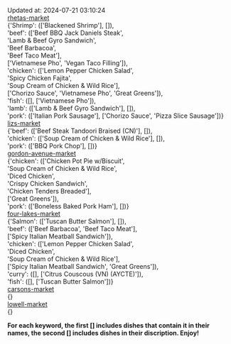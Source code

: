 Updated at: 2024-07-21 03:10:24  
[rhetas-market](https://wisc-housingdining.nutrislice.com/menu/rhetas-market/dinner/2024-07-21)  
{'Shrimp': (['Blackened Shrimp'], []),  
 'beef': (['Beef BBQ Jack Daniels Steak',  
           'Lamb & Beef Gyro Sandwich',  
           'Beef Barbacoa',  
           'Beef Taco Meat'],  
          ['Vietnamese Pho', 'Vegan Taco Filling']),  
 'chicken': (['Lemon Pepper Chicken Salad',  
              'Spicy Chicken Fajita',  
              'Soup Cream of Chicken & Wild Rice'],  
             ['Chorizo Sauce', 'Vietnamese Pho', 'Great Greens']),  
 'fish': ([], ['Vietnamese Pho']),  
 'lamb': (['Lamb & Beef Gyro Sandwich'], []),  
 'pork': (['Italian Pork Sausage'], ['Chorizo Sauce', 'Pizza Slice Sausage'])}  
[lizs-market](https://wisc-housingdining.nutrislice.com/menu/lizs-market/dinner/2024-07-21)  
{'beef': (['Beef Steak Tandoori Braised (CN)'], []),  
 'chicken': (['Soup Cream of Chicken & Wild Rice'], []),  
 'pork': (['BBQ Pork Chop'], [])}  
[gordon-avenue-market](https://wisc-housingdining.nutrislice.com/menu/gordon-avenue-market/dinner/2024-07-21)  
{'chicken': (['Chicken Pot Pie w/Biscuit',  
              'Soup Cream of Chicken & Wild Rice',  
              'Diced Chicken',  
              'Crispy Chicken Sandwich',  
              'Chicken Tenders Breaded'],  
             ['Great Greens']),  
 'pork': (['Boneless Baked Pork Ham'], [])}  
[four-lakes-market](https://wisc-housingdining.nutrislice.com/menu/four-lakes-market/dinner/2024-07-21)  
{'Salmon': (['Tuscan Butter Salmon'], []),  
 'beef': (['Beef Barbacoa', 'Beef Taco Meat'],  
          ['Spicy Italian Meatball Sandwich']),  
 'chicken': (['Lemon Pepper Chicken Salad',  
              'Diced Chicken',  
              'Soup Cream of Chicken & Wild Rice'],  
             ['Spicy Italian Meatball Sandwich', 'Great Greens']),  
 'curry': ([], ['Citrus Couscous (VN) (AYCTE)']),  
 'fish': ([], ['Tuscan Butter Salmon'])}  
[carsons-market](https://wisc-housingdining.nutrislice.com/menu/carsons-market/dinner/2024-07-21)  
{}  
[lowell-market](https://wisc-housingdining.nutrislice.com/menu/lowell-market/dinner/2024-07-21)  
{}  
  
**For each keyword, the first [] includes dishes that contain it in their names, the second [] includes dishes in their discription. Enjoy!**  
